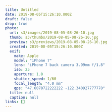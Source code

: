 ```yaml
---
title: Untitled
date: 2019-08-05T15:26:10.000Z
draft: false
drop: true
photo:
  url: s3/images/2019-08-05-08-26-10.jpg
  thumb: s3/thumbs/2019-08-05-08-26-10.jpg
  preview: s3/previews/2019-08-05-08-26-10.jpg
  created: 2019-08-05T15:26:10.000Z
  exif:
    make: Apple
    model: "iPhone 7"
    lens: "iPhone 7 back camera 3.99mm f/1.8"
    iso: 25
    aperture: 1.8
    shutter_speed: 1/60
    focal_length: "4.0 mm"
    gps: "47.6078722222222 -122.340927777778"
  title: null
  caption: null
links: []
---
```


